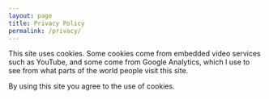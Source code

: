 ```yaml
---
layout: page
title: Privacy Policy
permalink: /privacy/
---
```


This site uses cookies. Some cookies come from embedded video services such as YouTube, and some come from Google Analytics, which I use to see from what parts of the world people visit this site.

By using this site you agree to the use of cookies.